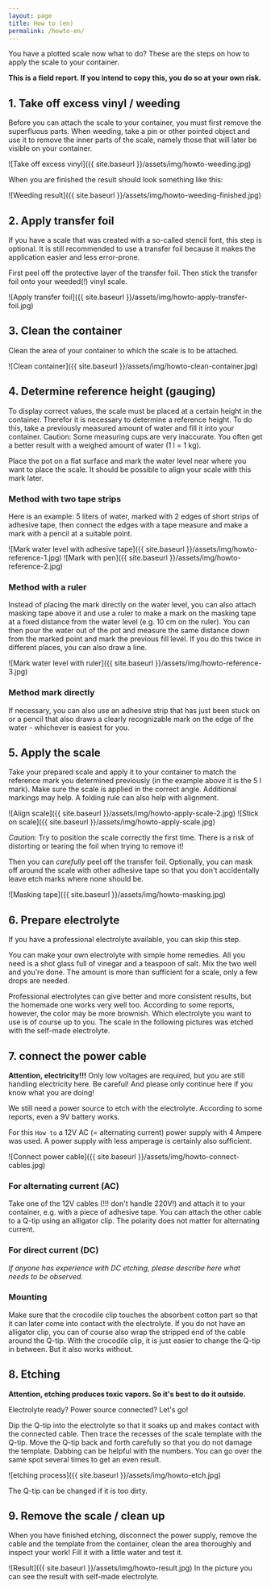 ```yaml
---
layout: page
title: How to (en)
permalink: /howto-en/
---
```


You have a plotted scale now what to do? These are the steps on how to apply the scale to your container.

**This is a field report. If you intend to copy this, you do so at your own risk.**

## 1. Take off excess vinyl / weeding
Before you can attach the scale to your container, you must first remove the superfluous parts. When weeding, take a pin or other pointed object and use it to remove the inner parts of the scale, namely those that will later be visible on your container.

![Take off excess vinyl]({{ site.baseurl }}/assets/img/howto-weeding.jpg)

When you are finished the result should look something like this:

![Weeding result]({{ site.baseurl }}/assets/img/howto-weeding-finished.jpg)

## 2. Apply transfer foil
If you have a scale that was created with a so-called stencil font, this step is optional. It is still recommended to use a transfer foil because it makes the application easier and less error-prone.

First peel off the protective layer of the transfer foil. Then stick the transfer foil onto your weeded(!) vinyl scale.

![Apply transfer foil]({{ site.baseurl }}/assets/img/howto-apply-transfer-foil.jpg)

## 3. Clean the container
Clean the area of your container to which the scale is to be attached.

![Clean container]({{ site.baseurl }}/assets/img/howto-clean-container.jpg)

## 4. Determine reference height (gauging)
To display correct values, the scale must be placed at a certain height in the container. Therefor it is necessary to determine a reference height. To do this, take a previously measured amount of water and fill it into your container. Caution: Some measuring cups are very inaccurate. You often get a better result with a weighed amount of water (1 l = 1 kg).

Place the pot on a flat surface and mark the water level near where you want to place the scale. It should be possible to align your scale with this mark later.

### Method with two tape strips
Here is an example: 
5 liters of water, marked with 2 edges of short strips of adhesive tape, then connect the edges with a tape measure and make a mark with a pencil at a suitable point.

![Mark water level with adhesive tape]({{ site.baseurl }}/assets/img/howto-reference-1.jpg)
![Mark with pen]({{ site.baseurl }}/assets/img/howto-reference-2.jpg)

### Method with a ruler
Instead of placing the mark directly on the water level, you can also attach masking tape above it and use a ruler to make a mark on the masking tape at a fixed distance from the water level (e.g. 10 cm on the ruler). You can then pour the water out of the pot and measure the same distance down from the marked point and mark the previous fill level. If you do this twice in different places, you can also draw a line.

![Mark water level with ruler]({{ site.baseurl }}/assets/img/howto-reference-3.jpg)

### Method mark directly
If necessary, you can also use an adhesive strip that has just been stuck on or a pencil that also draws a clearly recognizable mark on the edge of the water - whichever is easiest for you.

## 5. Apply the scale
Take your prepared scale and apply it to your container to match the reference mark you determined previously (in the example above it is the 5 l mark). Make sure the scale is applied in the correct angle. Additional markings may help. A folding rule can also help with alignment.

![Align scale]({{ site.baseurl }}/assets/img/howto-apply-scale-2.jpg)
![Stick on scale]({{ site.baseurl }}/assets/img/howto-apply-scale.jpg)

*Caution:* Try to position the scale correctly the first time. There is a risk of distorting or tearing the foil when trying to remove it!

Then you can *carefully* peel off the transfer foil. Optionally, you can mask off around the scale with other adhesive tape so that you don't accidentally leave etch marks where none should be.

![Masking tape]({{ site.baseurl }}/assets/img/howto-masking.jpg)

## 6. Prepare electrolyte
If you have a professional electrolyte available, you can skip this step.

You can make your own electrolyte with simple home remedies. All you need is a shot glass full of vinegar and a teaspoon of salt. Mix the two well and you're done. The amount is more than sufficient for a scale, only a few drops are needed.

Professional electrolytes can give better and more consistent results, but the homemade one works very well too. According to some reports, however, the color may be more brownish. Which electrolyte you want to use is of course up to you. The scale in the following pictures was etched with the self-made electrolyte.

## 7. connect the power cable
**Attention, electricity!!!** Only low voltages are required, but you are still handling electricity here. Be careful! And please only continue here if you know what you are doing!

We still need a power source to etch with the electrolyte. According to some reports, even a 9V battery works.

For this `How to` a 12V AC (= alternating current) power supply with 4 Ampere was used. A power supply with less amperage is certainly also sufficient.

![Connect power cable]({{ site.baseurl }}/assets/img/howto-connect-cables.jpg)

### For alternating current (AC)
Take one of the 12V cables (!!! don't handle 220V!) and attach it to your container, e.g. with a piece of adhesive tape. You can attach the other cable to a Q-tip using an alligator clip. The polarity does not matter for alternating current.

### For direct current (DC)
*If anyone has experience with DC etching, please describe here what needs to be observed.*

### Mounting
Make sure that the crocodile clip touches the absorbent cotton part so that it can later come into contact with the electrolyte. If you do not have an alligator clip, you can of course also wrap the stripped end of the cable around the Q-tip. With the crocodile clip, it is just easier to change the Q-tip in between. But it also works without.

## 8. Etching
**Attention, etching produces toxic vapors. So it's best to do it outside.**

Electrolyte ready? Power source connected? Let's go!

Dip the Q-tip into the electrolyte so that it soaks up and makes contact with the connected cable. Then trace the recesses of the scale template with the Q-tip. Move the Q-tip back and forth carefully so that you do not damage the template. Dabbing can be helpful with the numbers. You can go over the same spot several times to get an even result.

![etching process]({{ site.baseurl }}/assets/img/howto-etch.jpg)

The Q-tip can be changed if it is too dirty.

## 9. Remove the scale / clean up
When you have finished etching, disconnect the power supply, remove the cable and the template from the container, clean the area thoroughly and inspect your work! Fill it with a little water and test it.

![Result]({{ site.baseurl }}/assets/img/howto-result.jpg)
In the picture you can see the result with self-made electrolyte.